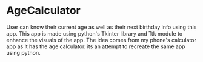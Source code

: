 # AgeCalculator
User can know their current age as well as their next birthday info using this app. This app is made using python's Tkinter library and Ttk module to enhance the visuals of the app. The idea comes from my phone's calculator app as it has the age calculator. its an attempt to recreate the same app using python.

